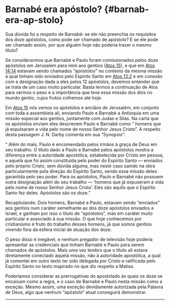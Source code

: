 # Barnabé era apóstolo? {#barnab-era-ap-stolo}

Sua dúvida foi a respeito de Barnabé: se ele não preenchia os requisitos dos doze apóstolos, como pode ser chamado de apóstolo? E se ele pode ser chamado assim, por que alguém hoje não poderia trazer o mesmo título?

Se considerarmos que Barnabé e Paulo foram comissionados pelos doze apóstolos em Jerusalém para irem aos gentios ([Atos 15](http://bibliaonline.com.br/acf/atos/15)), e que em [Atos 14:14](http://bibliaonline.com.br/acf/atos/14/14) estavam sendo chamados “apóstolos” no contexto da mesma missão à qual tinham sido enviados pelo Espírito Santo em [Atos 13:2](http://bibliaonline.com.br/acf/atos/13/2) e em conexão com a designação dada a eles pelos 12 apóstolos, devemos entender que se trata de um caso muito particular. Basta lermos a continuação de Atos para vermos o peso e a importância que teve essa missão dos dois no mundo gentio, cujos frutos colhemos até hoje.

Em [Atos 15](http://bibliaonline.com.br/acf/atos/15) nós vemos os apóstolos e anciãos de Jerusalém, em conjunto com toda a assembleia ali, enviando Paulo e Barnabé a Antioquia em uma missão especial aos gentios, juntamente com Judas e Silas. Na carta que os apóstolos enviam eles descrevem Paulo e Barnabé como “ homens que já expulsaram a vida pelo nome de nosso Senhor Jesus Cristo”. A respeito desta passagem J. N. Darby comenta em sua “Synopsis”:

“ Além do mais, Paulo é encomendado pelos irmãos à graça de Deus em seu trabalho. O título dado a Paulo e Barnabé pelos apóstolos mostra a diferença entre a autoridade apostólica, estabelecida por Cristo em pessoa, e aquela que foi assim constituída pelo poder do Espírito Santo — enviados pelo próprio Cristo, sem dúvida alguma, mas neste caso saindo na obra particularmente pela direção do Espírito Santo, sendo essa missão deles garantida pelo seu poder. Para os apóstolos, Paulo e Barnabé não possuem outra designação além do seu trabalho — ‘homens que já expuseram a vida pelo nome de nosso Senhor Jesus Cristo’. Eles são aquilo que o Espírito Santo fez deles. Apóstolos são os doze.”

Recapitulando: Dois homens, Barnabé e Paulo, estavam sendo “enviados” aos gentios num caráter semelhante ao dos doze apóstolos enviados a Israel, e ganham por isso o título de “apóstolos”, mas em caráter muito particular e associado à sua missão. O que hoje conhecemos por cristianismo é fruto do trabalho desses homens, já que somos gentios vivendo fora da esfera inicial de atuação dos doze.

O peso disso é inegável, e nenhum pregador de televisão hoje poderia apresentar as credenciais que tinham Barnabé e Paulo para serem chamados de apóstolos. Mais uma vez lembro que o título ali estava diretamente conectado àquela missão, não à autoridade apostólica, a qual já comentei em outro texto ter sido delegada por Cristo e ratificada pelo Espírito Santo no texto inspirado no que diz respeito a Matias.

Poderíamos considerar as prerrogativas do apostolado às quais os doze se encaixam como a regra, e o caso de Barnabé e Paulo nesta missão como a exceção. Mesmo assim, uma exceção devidamente autorizada pela Palavra de Deus, algo que nenhum “apóstolo” atual conseguirá demonstrar.

*****